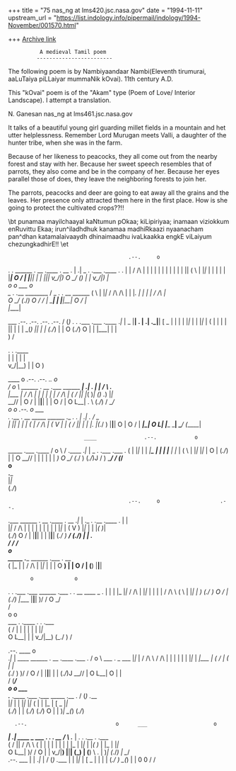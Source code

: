 +++
title = "75 nas_ng at lms420.jsc.nasa.gov"
date = "1994-11-11"
upstream_url = "https://list.indology.info/pipermail/indology/1994-November/001570.html"

+++
[Archive link](https://list.indology.info/pipermail/indology/1994-November/001570.html)



              A medieval Tamil poem
             ------------------------
The following poem is by Nambiyaandaar Nambi(Eleventh tirumurai,
aaLuTaiya piLLaiyar mummaNik kOvai). 11th century A.D.

This "kOvai" poem is of the "Akam" type (Poem of Love/ Interior Landscape).
I attempt a translation.

N. Ganesan
nas_ng at lms461.jsc.nasa.gov

It talks of a beautiful young girl guarding millet fields in a
mountain and het utter helplessness. Remember Lord Murugan
meets Valli, a daughter of the hunter tribe, when she was
in the farm.

Because of her likeness to peacocks, 
    they all come out from the nearby forest and stay with her.
Because her sweet speech resembles that of parrots, 
    they also come and be in the company of her.
Because her eyes parallel those of does,
    they leave the neighboring forests to join her.

The parrots, peacocks and deer are going to eat away all the grains
and the leaves. Her presence only attracted them here in the first place.
How is she going to protect the cultivated crops??!!


\bt
punamaa  mayilchaayal  kaNtumun
           pOkaa;  kiLipiriyaa;
inamaan  viziokkum  enRuvittu
           Ekaa;  irun^iladhdhuk
kanamaa  madhiRkaazi  nyaanacham
           pan^dhan  katamalaivaaydh
dhinaimaadhu  ivaLkaakka  engkE
           viLaiyum  chezungkadhirE!!
\et










                                          .--.     o                       
.   .  ______ .   __  .____   .   __  .   | .|  _    .  .___ .____ .     . 
|   | / /\ |  |  |  | |  |    |  |  | |  |  || ( \   |  |_|_ |  |  |  |  | 
|___| O \/ |  |__|__| |  |    |__|__| v_/|__)   O \_/  (__)  |  |  v_/|__) 
    |                                                                      
    o                 o     ___                o   
 _    .    .___   ________ / _   . .   __   ______ 
( \   |    |_|_  / /\ /\ | | |_. | |  |  | / /\ |  
 O \_/    (_./_) O \/ \/ | \___| | |__|__| O \/ |  
                                 |____|            

   ___                                  .--.     .--.   .--.   .--. 
  / (_) .   . .____  .___  .____      ._|_ |  _  |__| . | .| ._|__| 
  [  _  |   | |  |   |_|_  |  |       |_|_ | ( \| | | |   || |  | | 
  \_(_) |___| |  |  (_./_) |  |  O   (_./_)   O | |   |___|  |  |   
                                 )                             /    

.     . .____   
|  |  | |  |    
v_/|__) |  |  O 
              ) 

  ____                             o         .--.    .--.   ._.      o   
 / o  \   ______ .   __  .____  ______    ___| .| .  |  |  /   \   .___  
_|__\_ | / /\ |  |  |  | |  |  / /\ |    (  /  || |_( )_| ()  ._)  |_|_  
\_\_// | O \/ |  |__|__| |  |  O \/ |     O L__|     \.        \  (_./_) 
                                                     /      \__/         
            o                o                 .--.    o   ___  
. .___  .   __     _____  ______  ._  _. .  ___| .| .     / _   
| |_|_  |  |  |   (   |  / /\ |  (  V  | | (  /  || |     | |_. 
|(_./ ) |__|__|    O  |  O \/ |   _____|_|  O L__|  |____ \___| 
\____/                           (_____|                        

                            ____               .--.            o           
   _____  .___  .____      / o  \  / .____   ._|_ |  _    .  .___   .___ . 
  (   |   |_|_  |  |      _|__\_ | | |  |__  | |_ | ( \   |  |_|_   |_|_ | 
   O  |  (_./_) |  |  O   \_\_// | | |  |  | |  _)   O \_/  (_./ ) (_./_)J 
     /                )            \______/                     /  (___/   
   o   
 .___  
 |_|_  
(_./_) 


                                          .--.     o                   .--.   
 .___   ______ .   __  .____   .   __   ._|_ |  ._  _.  .___  .____ .  |  |   
 |_|_  / /\ |  |  |  | |  |    |  |  |  |_|_ | (  V  )  |_|_  |  |  |_( )_|   
(_./_) O \/ |  |__|__| |  |    |__|__| (_./ )   ____/  (_./_) |  |     \.     
                                           /   /                       /      
                                o   
 _____  .____  ______  .___ .   __  
(   |_  |  |  / /\ |   |_|_ |  |  | 
 O  __) |  |  O \/ |  (__)  |__|__| 


           o             o                                         
  .   . .___   .___   ______    .___  .     .   __   ____   _    . 
  |   | | |_   |_|_  / /\ |     |_|_  |     |  |  | / /\ \ ( \   | 
  |___| |  _) (_./ ) O \/ |    (_./_) |____ |__|__| \)\/ /  O \_/  
                  /                                                
                  o      o   
 ___  . .____ .     .  .___  
(  /  | |  |  |  |  |  |_|_  
 O L__| |  |  v_/|__) (_./ ) 
                          /  

   .--.                                          ____               o   
 ._|_ |  ____   ______ .   __  .____  .___ .    / o  \   ___  .  _  ___ 
 |_|_ | / /\ \ / /\ |  |  |  | |  |   |_|_ |   _|__\_ | (  /  | ( \| |  
(_./ )  \)\/ / O \/ |  |__|__| |  |  (_./_)J   \_\_// |  O L__|  O | |  
    /                                (___/                              
                o                       o    ___         
 .___  .____  .___   .___     _____ .__   . / (_)  .___  
 |_|_  |  |   |_|_   |_|_    (   |  | |_  | [  _   |_|_  
(_./_) |  |  (_./_) (_./_)    O  |  |   )_| \_(_) (_./_) 


      .--.                            o      ___                     o          
   ___| .|  ____   _  ___ .     . .   __    /   \  .___ | .  .   .__   .  .___  
  (  /  || / /\ \ ( \| |  |  |  | |  |  |   |_  |  |_|_ | |_( )_ | |_  |  |_|_  
   O L__|  \)\/ /  O | |  v_/|__) |__|__|   (_) | (__)   \   \.  |   )_| (_./_) 
                                |                         \__/                  
   .--.  ___        | | 
 ._|_ | / (_) .____ | | 
 |_|_ | [  _  |  |  | | 
(_./ )  \_(_) |  |  0 0 
    /           /       















